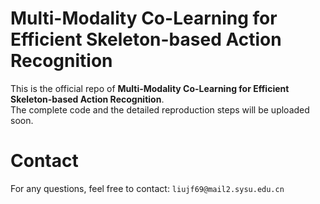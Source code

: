 # Multi-Modality Co-Learning for Efficient Skeleton-based Action Recognition
This is the official repo of **Multi-Modality Co-Learning for Efficient Skeleton-based Action Recognition**. <br />
The complete code and the detailed reproduction steps will be uploaded soon. <br />

# Contact
For any questions, feel free to contact: ```liujf69@mail2.sysu.edu.cn```
